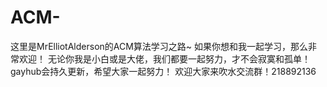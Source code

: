 # ACM-
这里是MrElliotAlderson的ACM算法学习之路~
如果你想和我一起学习，那么非常欢迎！
无论你我是小白或是大佬，我们都要一起努力，才不会寂寞和孤单！
gayhub会持久更新，希望大家一起努力！
欢迎大家来吹水交流群！218892136
